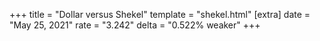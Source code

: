 +++
title = "Dollar versus Shekel"
template = "shekel.html"
[extra]
date = "May 25, 2021"
rate = "3.242"
delta = "0.522% weaker"
+++
